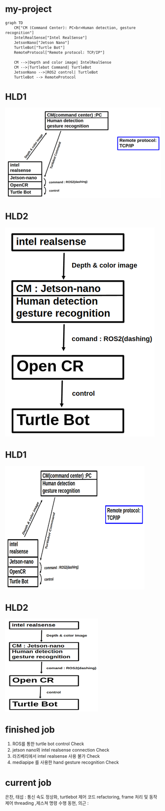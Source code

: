 # my-project
```mermaid
graph TD
    CM["CM (Command Center): PC<br>Human detection, gesture recognition"]
    IntelRealSense["Intel RealSense"]
    JetsonNano["Jetson Nano"]
    TurtleBot["Turtle Bot"]
    RemoteProtocol["Remote protocol: TCP/IP"]

    CM -->|Depth and color image| IntelRealSense
    CM -->|Turtlebot Command| TurtleBot
    JetsonNano -->|ROS2 control| TurtleBot
    TurtleBot --> RemoteProtocol
```

# HLD1
![HDL1](./HLD1.png)


# HLD2
![HDL2](./HLD2.png)



# HLD1
<img src="./HLD1.png" alt="이미지 설명" width="450" height="400"/>

# HLD2
<img src="./HLD2.png" alt="이미지 설명" width="300" height="300"/>




# finished job
1. ROS를 통한 turtle bot control Check
2. jetson nano와 intel realsense connection Check
3. 라즈베리에서 intel realsense 사용 불가 Check
4. mediapipe 를 사용한 hand gesture recognition Check


# current job
은찬, 태섭 : 통신 속도 정상화, turtlebot 제어 코드 refactoring, frame 처리 및 동작 제어 threading ,제스쳐 명령 수행
동현, 의근 : 
